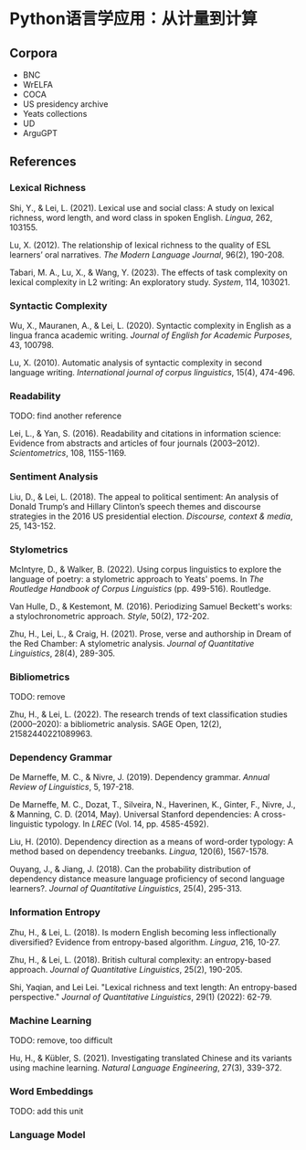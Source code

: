 # Python语言学应用：从计量到计算
## Corpora
- BNC
- WrELFA
- COCA
- US presidency archive
- Yeats collections
- UD
- ArguGPT

## References
### Lexical Richness

Shi, Y., & Lei, L. (2021). Lexical use and social class: A study on lexical richness, word length, and word class in spoken English. *Lingua*, 262, 103155.

Lu, X. (2012). The relationship of lexical richness to the quality of ESL learners’ oral narratives. *The Modern Language Journal*, 96(2), 190-208.

Tabari, M. A., Lu, X., & Wang, Y. (2023). The effects of task complexity on lexical complexity in L2 writing: An exploratory study. *System*, 114, 103021.

### Syntactic Complexity

Wu, X., Mauranen, A., & Lei, L. (2020). Syntactic complexity in English as a lingua franca academic writing. *Journal of English for Academic Purposes*, 43, 100798.

Lu, X. (2010). Automatic analysis of syntactic complexity in second language writing. *International journal of corpus linguistics*, 15(4), 474-496.

### Readability

TODO: find another reference

Lei, L., & Yan, S. (2016). Readability and citations in information science: Evidence from abstracts and articles of four journals (2003–2012). *Scientometrics*, 108, 1155-1169.

### Sentiment Analysis

Liu, D., & Lei, L. (2018). The appeal to political sentiment: An analysis of Donald Trump’s and Hillary Clinton’s speech themes and discourse strategies in the 2016 US presidential election. *Discourse, context & media*, 25, 143-152.

### Stylometrics

McIntyre, D., & Walker, B. (2022). Using corpus linguistics to explore the language of poetry: a stylometric approach to Yeats' poems. In *The Routledge Handbook of Corpus Linguistics* (pp. 499-516). Routledge.

Van Hulle, D., & Kestemont, M. (2016). Periodizing Samuel Beckett's works: a stylochronometric approach. *Style*, 50(2), 172-202.

Zhu, H., Lei, L., & Craig, H. (2021). Prose, verse and authorship in Dream of the Red Chamber: A stylometric analysis. *Journal of Quantitative Linguistics*, 28(4), 289-305.

### Bibliometrics

TODO: remove

Zhu, H., & Lei, L. (2022). The research trends of text classification studies (2000–2020): a bibliometric analysis. SAGE Open, 12(2), 21582440221089963.

### Dependency Grammar

De Marneffe, M. C., & Nivre, J. (2019). Dependency grammar. *Annual Review of Linguistics*, 5, 197-218.

De Marneffe, M. C., Dozat, T., Silveira, N., Haverinen, K., Ginter, F., Nivre, J., & Manning, C. D. (2014, May). Universal Stanford dependencies: A cross-linguistic typology. In *LREC* (Vol. 14, pp. 4585-4592).

Liu, H. (2010). Dependency direction as a means of word-order typology: A method based on dependency treebanks. *Lingua*, 120(6), 1567-1578.

Ouyang, J., & Jiang, J. (2018). Can the probability distribution of dependency distance measure language proficiency of second language learners?. *Journal of Quantitative Linguistics*, 25(4), 295-313.

### Information Entropy

Zhu, H., & Lei, L. (2018). Is modern English becoming less inflectionally diversified? Evidence from entropy-based algorithm. *Lingua*, 216, 10-27.

Zhu, H., & Lei, L. (2018). British cultural complexity: an entropy-based approach. *Journal of Quantitative Linguistics*, 25(2), 190-205.

Shi, Yaqian, and Lei Lei. "Lexical richness and text length: An entropy-based perspective." *Journal of Quantitative Linguistics*, 29(1) (2022): 62-79.

### Machine Learning

TODO: remove, too difficult

Hu, H., & Kübler, S. (2021). Investigating translated Chinese and its variants using machine learning. *Natural Language Engineering*, 27(3), 339-372.

### Word Embeddings

TODO: add this unit

### Language Model
